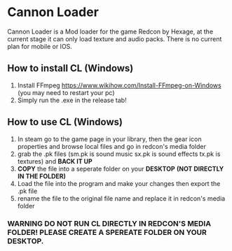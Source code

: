 # Cannon Loader
Cannon Loader is a Mod loader for the game Redcon by Hexage, at the current stage it can only load texture and audio packs. There is no current plan for mobile or IOS.

## How to install CL (Windows)

 1. Install FFmpeg https://www.wikihow.com/Install-FFmpeg-on-Windows (you may need to restart your pc)
 2. Simply run the .exe in the release tab!

## How to use CL (Windows)

 1. In steam go to the game page in your library, then the gear icon properties and browse local files and go in redcon's media folder
 2.  grab the .pk files (sm.pk is sound music sx.pk is sound effects tx.pk is textures) and **BACK IT UP**
 3. **COPY** the file into a seperate folder on your **DESKTOP** **(NOT DIRECTLY IN THE FOLDER)**
 4. Load the file into the program and make your changes then export the .pk file
 5. rename the file to the original file name and replace it in redcon's media folder

### WARNING DO NOT RUN CL DIRECTLY IN REDCON'S MEDIA FOLDER! PLEASE CREATE A SPEREATE FOLDER ON YOUR DESKTOP.
